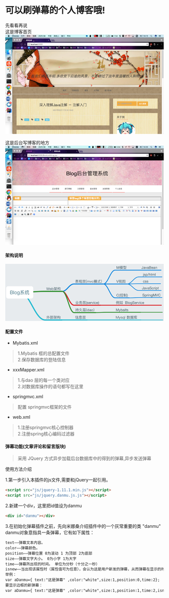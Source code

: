 # 可以刷弹幕的个人博客哦!

先看看再说  
这是博客首页  
![image](/附件/首页.png)

这是后台写博客的地方
![image](/附件/后台.png)

#### 架构说明

![image](/附件/架构说明.png)

#### 配置文件
* Mybatis.xml
> 1.Mybatis 框的总配置文件  
> 2.保存数据库的登陆信息

* xxxMapper.xml 
> 1.与dao 层的每一个类对应  
> 2.对数据库操作的语句都写在这里
* springmvc.xml  
> 配置 springmvc框架的文件

* web.xml
> 1.注册springmvc核心控制器  
> 2.注册spring核心编码过滤器  


#### 弹幕功能(文章评论和留言版块)  
> 采用 JQuery 方式异步加载后台数据库中的得到的弹幕,异步发送弹幕

使用方法介绍  

1.第一步引入本插件的js文件,需要和jQuery一起引用。

```html
<script src="js/jquery-1.11.1.min.js"></script>
<script src="js/jquery.danmu.js.js"></script>
```
2.新建一个div，这里把id值设为danmu
```html
<div id="danmu"></div>
```

3.在初始化弹幕插件之前，先向米娜桑介绍插件中的一个灰常重要的类 "danmu"
danmu对象意指具一条弹幕，它有如下属性：
```html
text——弹幕文本内容。
color——弹幕颜色。
position——弹幕位置 0为滚动 1 为顶部 2为底部
size——弹幕文字大小。 0为小字 1为大字
time——弹幕所出现的时间。 单位为分秒（十分之一秒）
isnew——当出现该属性时（属性值可为任意），会认为这是用户新发的弹幕，从而弹幕在显示的时候会有边框。
举例：
var aDanmu={ text:"这是弹幕" ,color:"white",size:1,position:0,time:2};
要显示边框的新弹幕：
var aDanmu={ text:"这是弹幕" ,color:"white",size:1,position:1,time:2,isnew:1};
```




